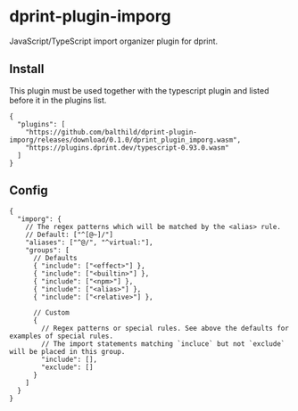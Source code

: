# dprint-plugin-imporg

JavaScript/TypeScript import organizer plugin for dprint.

## Install

This plugin must be used together with the typescript plugin and listed before it in the plugins list.

```jsonc
{
  "plugins": [
    "https://github.com/balthild/dprint-plugin-imporg/releases/download/0.1.0/dprint_plugin_imporg.wasm",
    "https://plugins.dprint.dev/typescript-0.93.0.wasm"
  ]
}
```

## Config

```jsonc
{
  "imporg": {
    // The regex patterns which will be matched by the <alias> rule.
    // Default: ["^[@~]/"]
    "aliases": ["^@/", "^virtual:"],
    "groups": [
      // Defaults
      { "include": ["<effect>"] },
      { "include": ["<builtin>"] },
      { "include": ["<npm>"] },
      { "include": ["<alias>"] },
      { "include": ["<relative>"] },

      // Custom
      {
        // Regex patterns or special rules. See above the defaults for examples of special rules.
        // The import statements matching `incluce` but not `exclude` will be placed in this group.
        "include": [],
        "exclude": []
      }
    ]
  }
}
```
